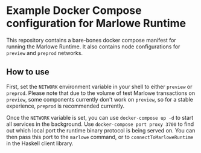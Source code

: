 # Example Docker Compose configuration for Marlowe Runtime

This repository contains a bare-bones docker compose manifest for running the
Marlowe Runtime. It also contains node configurations for `preview` and
`preprod` networks.


## How to use

First, set the `NETWORK` environment variable in your shell to either `preview`
or `preprod`. Please note that due to the volume of test Marlowe transactions
on `preview`, some components currently don't work on `preview`, so for a
stable experience, `preprod` is recommended currently.

Once the `NETWORK` variable is set, you can use `docker-compose up -d` to start
all services in the background. Use `docker-compose port proxy 3700` to find
out which local port the runtime binary protocol is being served on. You can then
pass this port to the `marlowe` command, or to `connectToMarloweRuntime` in the
Haskell client library.
